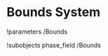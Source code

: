 <!-- MOOSE System Documentation Stub: Remove this when content is added. -->
# Bounds System
!parameters /Bounds

!subobjects phase_field /Bounds

